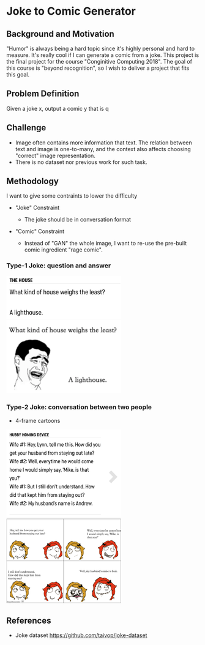 # Joke to Comic Generator

## Background and Motivation
"Humor" is always being a hard topic since it's highly personal and hard to measure.
It's really cool if I can generate a comic from a joke.
This project is the final project for the course "Conginitive Computing 2018".
The goal of this course is "beyond recognition", so I wish to deliver a project that fits this goal.

## Problem Definition
Given a joke x, output a comic y that is q

## Challenge
- Image often contains more information that text. The relation between text and image is one-to-many, and the context also affects choosing "correct" image representation.
- There is no dataset nor previous work for such task.

## Methodology

I want to give some contraints to lower the difficulty

- "Joke" Constraint
	- The joke should be in conversation format

- "Comic" Constraint
	- Instead of "GAN" the whole image, I want to re-use the pre-built comic ingredient "rage comic".

### Type-1 Joke: question and answer

<img src="type1example.png" width="300px" alt="Type-2" class="inline"/>
<img src="type1.png" width="300px" alt="Type-2" class="inline"/>


### Type-2 Joke: conversation between two people
- 4-frame cartoons 


<img src="example.png" width="300px" alt="Type-2" class="inline"/>
<img src="joke.png" width="300px" alt="Type-2" class="inline"/>


## References
- Joke dataset https://github.com/taivop/joke-dataset

